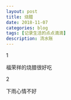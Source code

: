 ```yaml
---
layout: post
title: 烧腊
date: 2018-11-07
categories: blog
tags: [记录生活的点点滴滴]
description: 流水账
---
```


1 

福荣祥的烧腊很好吃

2

下雨心情不好






